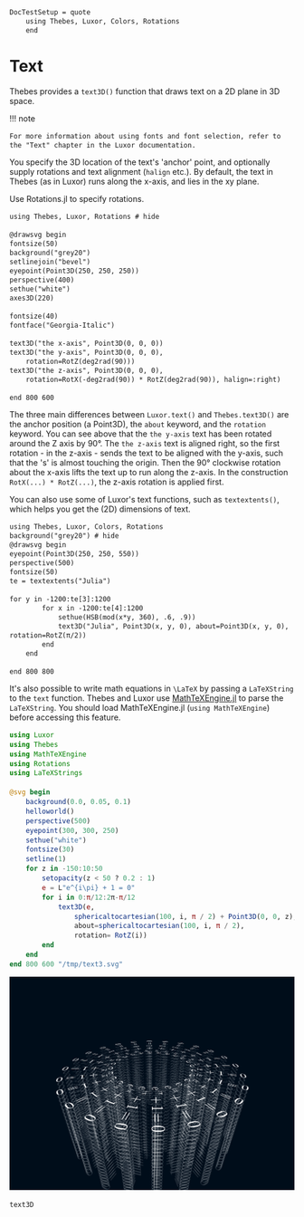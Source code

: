 ```@meta
DocTestSetup = quote
    using Thebes, Luxor, Colors, Rotations
    end
```

# Text

Thebes provides a `text3D()` function that draws text on a 2D plane in 3D space. 

!!! note
    
    For more information about using fonts and font selection, refer to the "Text" chapter in the Luxor documentation.

You specify the 3D location of the text's 'anchor' point, and optionally supply rotations and text alignment (`halign` etc.). By default, the text in Thebes (as in Luxor) runs along the x-axis, and lies in the xy plane.

Use Rotations.jl to specify rotations.

```@example
using Thebes, Luxor, Rotations # hide

@drawsvg begin
fontsize(50)
background("grey20")
setlinejoin("bevel")
eyepoint(Point3D(250, 250, 250))
perspective(400)
sethue("white")
axes3D(220)

fontsize(40)
fontface("Georgia-Italic")

text3D("the x-axis", Point3D(0, 0, 0))
text3D("the y-axis", Point3D(0, 0, 0), 
    rotation=RotZ(deg2rad(90)))
text3D("the z-axis", Point3D(0, 0, 0), 
    rotation=RotX(-deg2rad(90)) * RotZ(deg2rad(90)), halign=:right)

end 800 600
```

The three main differences between `Luxor.text()` and `Thebes.text3D()` are the anchor position (a Point3D), the `about` keyword, and the `rotation` keyword. You can see above that the `the y-axis` text has been rotated around the Z axis by 90°. The `the z-axis` text is aligned right, so the first rotation - in the z-axis - sends the text to be aligned with the y-axis, such that the 's' is almost touching the origin. Then the 90° clockwise rotation about the x-axis lifts the text up to run along the z-axis. In the construction `RotX(...) * RotZ(...)`, the z-axis rotation is applied first.

You can also use some of Luxor's text functions, such as `textextents()`, which helps you get the (2D) dimensions of text.

```@example
using Thebes, Luxor, Colors, Rotations
background("grey20") # hide
@drawsvg begin
eyepoint(Point3D(250, 250, 550))
perspective(500)
fontsize(50)
te = textextents("Julia")

for y in -1200:te[3]:1200
        for x in -1200:te[4]:1200
            sethue(HSB(mod(x*y, 360), .6, .9))
            text3D("Julia", Point3D(x, y, 0), about=Point3D(x, y, 0), rotation=RotZ(π/2))
        end
    end

end 800 800
```

It's also possible to write math equations in ``\LaTeX`` by
passing a `LaTeXString` to the `text` function. Thebes and
Luxor use
[MathTeXEngine.jl](https://github.com/Kolaru/MathTeXEngine.jl)
to parse the `LaTeXString`. You should load MathTeXEngine.jl
(`using MathTeXEngine`) before accessing this feature.

```julia
using Luxor
using Thebes
using MathTeXEngine
using Rotations
using LaTeXStrings

@svg begin
    background(0.0, 0.05, 0.1)
    helloworld()
    perspective(500)
    eyepoint(300, 300, 250)
    sethue("white")
    fontsize(30)
    setline(1)
    for z in -150:10:50
        setopacity(z < 50 ? 0.2 : 1)
        e = L"e^{i\pi} + 1 = 0"
        for i in 0:π/12:2π-π/12
            text3D(e,
                sphericaltocartesian(100, i, π / 2) + Point3D(0, 0, z),
                about=sphericaltocartesian(100, i, π / 2),
                rotation= RotZ(i))
        end
    end
end 800 600 "/tmp/text3.svg"
```

![LaTeX 3D text](assets/figures/text3.svg)

```@docs
text3D
```
